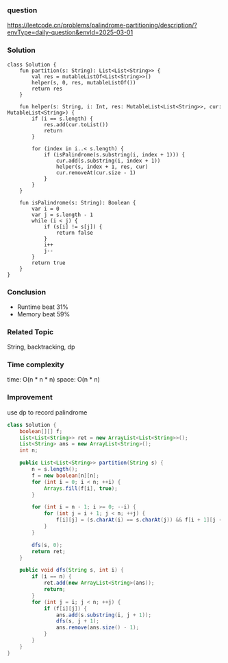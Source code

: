 ### question
https://leetcode.cn/problems/palindrome-partitioning/description/?envType=daily-question&envId=2025-03-01

### Solution
```
class Solution {
    fun partition(s: String): List<List<String>> {
        val res = mutableListOf<List<String>>()
        helper(s, 0, res, mutableListOf())
        return res
    }

    fun helper(s: String, i: Int, res: MutableList<List<String>>, cur: MutableList<String>) {
        if (i == s.length) {
            res.add(cur.toList())
            return
        }

        for (index in i..< s.length) {
            if (isPalindrome(s.substring(i, index + 1))) {
                cur.add(s.substring(i, index + 1))
                helper(s, index + 1, res, cur)
                cur.removeAt(cur.size - 1)
            }
        }
    }

    fun isPalindrome(s: String): Boolean {
        var i = 0
        var j = s.length - 1
        while (i < j) {
            if (s[i] != s[j]) {
                return false
            }
            i++
            j--
        }
        return true
    }
}
```

### Conclusion
- Runtime beat 31% 
- Memory beat 59%

### Related Topic
String, backtracking, dp

### Time complexity
time: O(n * n * n)
space: O(n * n)

### Improvement
use dp to record palindrome
```java
class Solution {
    boolean[][] f;
    List<List<String>> ret = new ArrayList<List<String>>();
    List<String> ans = new ArrayList<String>();
    int n;

    public List<List<String>> partition(String s) {
        n = s.length();
        f = new boolean[n][n];
        for (int i = 0; i < n; ++i) {
            Arrays.fill(f[i], true);
        }

        for (int i = n - 1; i >= 0; --i) {
            for (int j = i + 1; j < n; ++j) {
                f[i][j] = (s.charAt(i) == s.charAt(j)) && f[i + 1][j - 1];
            }
        }

        dfs(s, 0);
        return ret;
    }

    public void dfs(String s, int i) {
        if (i == n) {
            ret.add(new ArrayList<String>(ans));
            return;
        }
        for (int j = i; j < n; ++j) {
            if (f[i][j]) {
                ans.add(s.substring(i, j + 1));
                dfs(s, j + 1);
                ans.remove(ans.size() - 1);
            }
        }
    }
}

```

